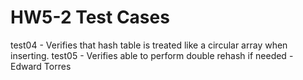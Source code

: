 # HW5-2 Test Cases
test04 - Verifies that hash table is treated like a circular array when inserting.
test05 - Verifies able to perform double rehash if needed - Edward Torres
